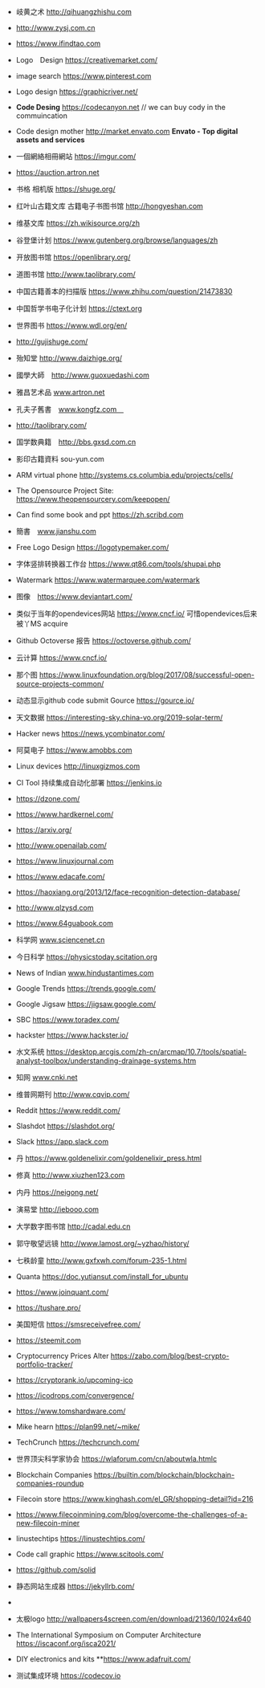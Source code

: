 * 岐黄之术 http://qihuangzhishu.com  
* http://www.zysj.com.cn

* https://www.ifindtao.com
* Logo　Design https://creativemarket.com/
* image search https://www.pinterest.com
* Logo design https://graphicriver.net/
* **Code Desing** https://codecanyon.net // we can buy cody in the commuincation
* Code design mother http://market.envato.com
**Envato - Top digital assets and services**
* 一個網絡相冊網站 https://imgur.com/
* https://auction.artron.net
* 书格 相机版 https://shuge.org/
* 红叶山古籍文库 古籍电子书图书馆 http://hongyeshan.com
* 维基文库 https://zh.wikisource.org/zh
* 谷登堡计划 https://www.gutenberg.org/browse/languages/zh
* 开放图书馆 https://openlibrary.org/
* 道图书馆 http://www.taolibrary.com/
* 中国古籍善本的扫描版 https://www.zhihu.com/question/21473830
* 中国哲学书电子化计划 https://ctext.org 
* 世界图书 https://www.wdl.org/en/
* http://gujishuge.com/
* 殆知堂 http://www.daizhige.org/
* 國學大師　http://www.guoxuedashi.com
* 雅昌艺术品 www.artron.net
* 孔夫子舊書　www.kongfz.com　
* http://taolibrary.com/
* 国学数典籍　http://bbs.gxsd.com.cn
* 影印古籍資料 sou-yun.com


* ARM virtual phone http://systems.cs.columbia.edu/projects/cells/         
* The Opensource Project Site: https://www.theopensourcery.com/keepopen/
* Can find some book and ppt https://zh.scribd.com
* 簡書　www.jianshu.com
* Free Logo Design https://logotypemaker.com/
* 字体竖排转换器工作台 https://www.qt86.com/tools/shupai.php
* Watermark https://www.watermarquee.com/watermark

* 图像　https://www.deviantart.com/
* 类似于当年的opendevices网站 https://www.cncf.io/ 可惜opendevices后来被丫MS acquire
* Github Octoverse 报告 https://octoverse.github.com/
* 云计算 https://www.cncf.io/ 
* 那个图 https://www.linuxfoundation.org/blog/2017/08/successful-open-source-projects-common/
* 动态显示github code submit Gource https://gource.io/
* 天文数据 https://interesting-sky.china-vo.org/2019-solar-term/
* Hacker news https://news.ycombinator.com/
* 阿莫电子 https://www.amobbs.com
* Linux devices http://linuxgizmos.com
* CI Tool 持续集成自动化部署 https://jenkins.io
* https://dzone.com/
* https://www.hardkernel.com/
* https://arxiv.org/
* http://www.openailab.com/
* https://www.linuxjournal.com
* https://www.edacafe.com/
* https://haoxiang.org/2013/12/face-recognition-detection-database/
* http://www.qlzysd.com
* https://www.64guabook.com
* 科学网 www.sciencenet.cn
* 今日科学 https://physicstoday.scitation.org
* News of Indian www.hindustantimes.com
* Google Trends https://trends.google.com/
* Google Jigsaw https://jigsaw.google.com/
* SBC https://www.toradex.com/
* hackster https://www.hackster.io/
* 水文系统 https://desktop.arcgis.com/zh-cn/arcmap/10.7/tools/spatial-analyst-toolbox/understanding-drainage-systems.htm
* 知网 www.cnki.net
* 维普网期刊 http://www.cqvip.com/
* Reddit https://www.reddit.com/
* Slashdot https://slashdot.org/
* Slack https://app.slack.com
* 丹 https://www.goldenelixir.com/goldenelixir_press.html
* 修真 http://www.xiuzhen123.com
* 内丹 https://neigong.net/
* 演易堂 http://iebooo.com
* 大学数字图书馆 http://cadal.edu.cn
* 郭守敬望远镜 http://www.lamost.org/~yzhao/history/
* 七秩龄童 http://www.gxfxwh.com/forum-235-1.html
* Quanta https://doc.yutiansut.com/install_for_ubuntu
* https://www.joinquant.com/
* https://tushare.pro/
* 美国短信 https://smsreceivefree.com/
* https://steemit.com
*  Cryptocurrency Prices Alter https://zabo.com/blog/best-crypto-portfolio-tracker/
*  https://cryptorank.io/upcoming-ico
*  https://icodrops.com/convergence/
*  https://www.tomshardware.com/
*  Mike hearn https://plan99.net/~mike/
*  TechCrunch https://techcrunch.com/
*  世界顶尖科学家协会 https://wlaforum.com/cn/aboutwla.htmlc
* Blockchain Companies https://builtin.com/blockchain/blockchain-companies-roundup
* Filecoin store https://www.kinghash.com/el_GR/shopping-detail?id=216
* https://www.filecoinmining.com/blog/overcome-the-challenges-of-a-new-filecoin-miner
* linustechtips https://linustechtips.com/
* Code call graphic https://www.scitools.com/
* https://github.com/solid
* 静态网站生成器 https://jekyllrb.com/
* 
* 太极logo http://wallpapers4screen.com/en/download/21360/1024x640
* The International Symposium on Computer Architecture  https://iscaconf.org/isca2021/
* DIY electronics and kits **https://www.adafruit.com/
* 测试集成环境 https://codecov.io 
